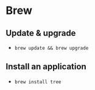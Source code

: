 # Brew

## Update & upgrade
* `brew update && brew upgrade`

## Install an application
* `brew install tree`
